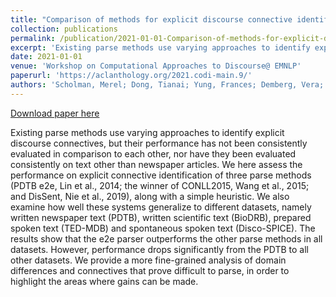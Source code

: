 ```yaml
---
title: "Comparison of methods for explicit discourse connective identification across various domains"
collection: publications
permalink: /publication/2021-01-01-Comparison-of-methods-for-explicit-discourse
excerpt: 'Existing parse methods use varying approaches to identify explicit discourse connectives, but their performance has not been consistently evaluated in comparison to each other, nor have they been evaluated consistently on text other than newspaper articles. We here assess the performance on explicit connective identification of three parse methods (PDTB e2e, Lin et al., 2014; the winner of CONLL2015, Wang et al., 2015; and DisSent, Nie et al., 2019), along with a simple heuristic. We also examine how well these systems generalize to different datasets, namely written newspaper text (PDTB), written scientific text (BioDRB), prepared spoken text (TED-MDB) and spontaneous spoken text (Disco-SPICE). The results show that the e2e parser outperforms the other parse methods in all datasets. However, performance drops significantly from the PDTB to all other datasets. We provide a more fine-grained analysis of domain differences and connectives that prove difficult to parse, in order to highlight the areas where gains can be made.'
date: 2021-01-01
venue: 'Workshop on Computational Approaches to Discourse@ EMNLP'
paperurl: 'https://aclanthology.org/2021.codi-main.9/'
authors: 'Scholman, Merel; Dong, Tianai; Yung, Frances; Demberg, Vera; '
---
```


<a href='https://aclanthology.org/2021.codi-main.9/'>Download paper here</a>

Existing parse methods use varying approaches to identify explicit discourse connectives, but their performance has not been consistently evaluated in comparison to each other, nor have they been evaluated consistently on text other than newspaper articles. We here assess the performance on explicit connective identification of three parse methods (PDTB e2e, Lin et al., 2014; the winner of CONLL2015, Wang et al., 2015; and DisSent, Nie et al., 2019), along with a simple heuristic. We also examine how well these systems generalize to different datasets, namely written newspaper text (PDTB), written scientific text (BioDRB), prepared spoken text (TED-MDB) and spontaneous spoken text (Disco-SPICE). The results show that the e2e parser outperforms the other parse methods in all datasets. However, performance drops significantly from the PDTB to all other datasets. We provide a more fine-grained analysis of domain differences and connectives that prove difficult to parse, in order to highlight the areas where gains can be made.
